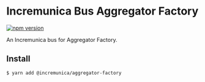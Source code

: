 # Incremunica Bus Aggregator Factory

[![npm version](https://badge.fury.io/js/@incremunica%2Fbus-aggregator-factory.svg)](https://badge.fury.io/js/@incremunica%2Fbus-aggregator-factory)

An Incremunica bus for Aggregator Factory.

## Install

```bash
$ yarn add @incremunica/aggregator-factory
```
